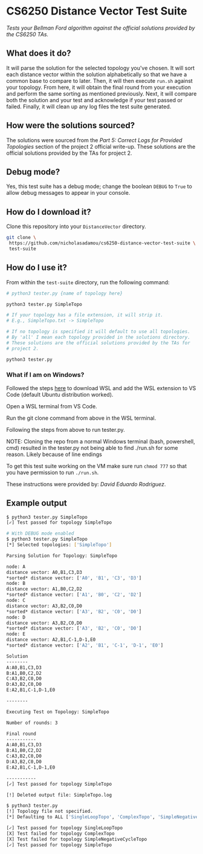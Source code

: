 # CS6250 Distance Vector Test Suite

*Tests your Bellman Ford algorithm against the official solutions provided by the CS6250 TAs.*

## What does it do?

It will parse the solution for the selected topology you've chosen. It will sort each distance vector within the solution alphabetically so that we have a common base to compare to later. Then, it will then execute `run.sh` against your topology. From here, it will obtain the final round from your execution and perform the same sorting as mentioned previously. Next, it will compare both the solution and your test and acknowledge if your test passed or failed. Finally, it will clean up any log files the test suite generated.

## How were the solutions sourced?

The solutions were sourced from the *Part 5: Correct Logs for Provided Topologies* section of the project 2 official write-up. These solutions are the official solutions provided by the TAs for project 2.

## Debug mode?

Yes, this test suite has a debug mode; change the boolean `DEBUG` to `True` to allow debug messages to appear in your console.

## How do I download it?

Clone this repository into your `DistanceVector` directory.

```bash
git clone \
 https://github.com/nicholasadamou/cs6250-distance-vector-test-suite \
 test-suite
```

## How do I use it?

From within the `test-suite` directory, run the following command:

```bash
# python3 tester.py {name of topology here}

python3 tester.py SimpleTopo

# If your topology has a file extension, it will strip it.
# E.g., SimpleTopo.txt -> SimpleTopo

# If no topology is specified it will default to use all topologies.
# By 'all' I mean each topology provided in the solutions directory.
# These solutions are the official solutions provided by the TAs for
# project 2.

python3 tester.py
```

### What if I am on Windows?

Followed the steps [here](https://code.visualstudio.com/docs/remote/wsl) to download WSL and add the WSL extension to VS Code (default Ubuntu distribution worked).

Open a WSL terminal from VS Code.

Run the git clone command from above in the WSL terminal. 

Following the steps from above to run tester.py.

NOTE: Cloning the repo from a normal Windows terminal (bash, powershell, cmd) resulted in the tester.py not being able to find ./run.sh for some reason. Likely because of line endings

To get this test suite working on the VM make sure run `chmod 777` so that you have permission to run `./run.sh`.

These instructions were provided by: *David Eduardo Rodriguez*. 

## Example output

```bash
$ python3 tester.py SimpleTopo
[✓] Test passed for topology SimpleTopo
```

```bash
# With DEBUG mode enabled
$ python3 tester.py SimpleTopo
[*] Selected topologies: ['SimpleTopo']

Parsing Solution for Topology: SimpleTopo

node: A
distance vector: A0,B1,C3,D3
*sorted* distance vector: ['A0', 'B1', 'C3', 'D3']
node: B
distance vector: A1,B0,C2,D2
*sorted* distance vector: ['A1', 'B0', 'C2', 'D2']
node: C
distance vector: A3,B2,C0,D0
*sorted* distance vector: ['A3', 'B2', 'C0', 'D0']
node: D
distance vector: A3,B2,C0,D0
*sorted* distance vector: ['A3', 'B2', 'C0', 'D0']
node: E
distance vector: A2,B1,C-1,D-1,E0
*sorted* distance vector: ['A2', 'B1', 'C-1', 'D-1', 'E0']

Solution
--------
A:A0,B1,C3,D3
B:A1,B0,C2,D2
C:A3,B2,C0,D0
D:A3,B2,C0,D0
E:A2,B1,C-1,D-1,E0

--------

Executing Test on Topology: SimpleTopo

Number of rounds: 3

Final round
-----------
A:A0,B1,C3,D3
B:A1,B0,C2,D2
C:A3,B2,C0,D0
D:A3,B2,C0,D0
E:A2,B1,C-1,D-1,E0

-----------
[✓] Test passed for topology SimpleTopo

[!] Deleted output file: SimpleTopo.log
```

```bash
$ python3 tester.py
[!] Topology file not specified.
[*] Defaulting to ALL ['SingleLoopTopo', 'ComplexTopo', 'SimpleNegativeCycleTopo', 'SimpleTopo'].

[✓] Test passed for topology SingleLoopTopo
[X] Test failed for topology ComplexTopo
[X] Test failed for topology SimpleNegativeCycleTopo
[✓] Test passed for topology SimpleTopo
```

